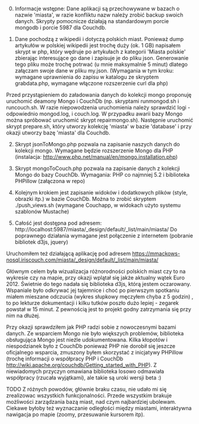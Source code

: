 0. Informacje wstępne:
Dane aplikacji są przechowywane w bazach o nazwie 'miasta', w razie konfliktu nazw należy zrobić backup swoich danych.
Skrypty pomocnicze działają na standardowym porcie mongodb i porcie 5987 dla Couchdb.

1. Dane pochodzą z wikipedii i dotyczą polskich miast. Ponieważ dump artykułów w polskiej wikipedii jest trochę duży (ok. 1 GB) napisałem skrypt w php, który wędruje po artykułach z kategorii 'Miasta polskie' zbierając interesujące go dane i zapisuje je do pliku json. Generowanie tego pliku może trochę potrwać (u mnie maksymalnie 5 minut) dlatego załączam swoje dane w pliku my.json. (Wymagania w tym kroku: wymagane uprawnienia do zapisu w katalogu ze skryptem grabdata.php, wymagane włączone rozszerzenie curl dla php)

Przed przystąpieniem do załadowania danych do kolekcji mongo proponuję uruchomić deamony Mongo i CouchDb (np. skryptami runmongod.sh i runcouch.sh. W razie niepowodzenia uruchomienia należy sprawdzić logi - odpowiednio mongod.log, i couch.log. W przypadku awarii bazy Mongo można spróbować uruchomić skrypt repairmongo.sh). Następnie uruchomić skrypt prepare.sh, który utworzy kolekcję 'miasta' w bazie 'database' i przy okazji utworzy bazę 'miasta' dla Couchdb.

2. Skrypt jsonToMongo.php pozwala na zapisanie naszych danych do kolekcji mongo. Wymagane będzie rozszerzenie Mongo dla PHP (instalacja: http://www.php.net/manual/en/mongo.installation.php)

3. Skrypt mongoToCouch.php pozwala na zapisanie danych z kolekcji Mongo do bazy CouchDb. Wymagania: PHP co najmniej 5.2 i biblioteka PHPillow (załączona w repo)

4. Kolejnym krokiem jest zapisanie widoków i dodatkowych plików (style, obrazki itp.) w bazie CouchDb. Można to zrobić skryptem ./push_views.sh (wymagane Couchapp, w widokach użyto systemu szablonów Mustache)

5. Całość jest dostępna pod adresem:
http://localhost:5987/miasta/_design/default/_list/main/miasta/ Do poprawnego działania wymagane jest połączenie z internetem (pobranie bibliotek d3js, jquery)

Uruchomiłem też działającą aplikację pod adresem
https://mmackows-nosql.iriscouch.com/miasta/_design/default/_list/main/miasta/

Głównym celem była wizualizacja różnorodności polskich miast czy to na wykresie czy na mapie, przy okazji wplątał się jakże aktualny wątek Euro 2012. Świetnie do tego nadała się biblioteka d3js, którą jestem oczarowany. Wspaniale było odkrywać jej tajemnice i choć po pierwszym spotkaniu miałem mieszane odczucia (wykres słupkowy męczyłem chyba z 5 godzin) , to po lekturze dokumentacji i kilku tutków poszło dużo lepiej - zegarek powstał w 15 minut. Z pewnością jest to projekt godny zatrzymania się przy nim na dłużej.

Przy okazji sprawdziłem jak PHP radzi sobie z nowoczesnymi bazami danych. Ze wsparciem Mongo nie było większych problemów, biblioteka obsługująca Mongo jest nieźle udokumentowana. Kilka kłopotów i niespodzianek było z CouchDb ponieważ PHP nie dorobił się jeszcze oficjalnego wsparcia, zmuszony byłem skorzystać z inicjatywy PHPillow (trochę informacji o współpracy PHP i CouchDb http://wiki.apache.org/couchdb/Getting_started_with_PHP). Z niewiadomych przyczyn omawiana biblioteka losowo odmawiała współpracy (rzucała wyjątkami), ale takie są uroki wersji beta :)

TODO
Z różnych powodów, głównie braku czasu, nie udało mi się zrealizowac wszystkich funkcjonalności. Przede wszystkim brakuje możliwości zarządzania bazą miast, nad czym najbardziej ubolewam. Ciekawe byłoby też wyznaczanie odległości między miastami, interaktywna nawigacja po mapie (zoomy, przesuwanie kursorem itp).
